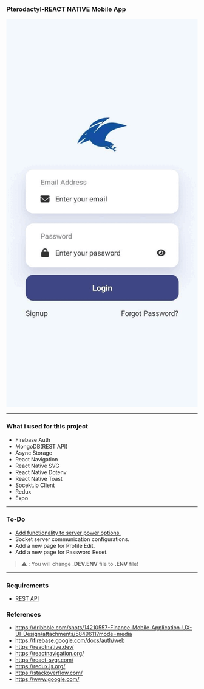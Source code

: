 ### **Pterodactyl-REACT NATIVE Mobile App**

<p align="center">
  <img src="https://github.com/byRespect/pteromobile-app/raw/main/assets/app.gif">
</p>

<hr />

### What i used for this project

- Firebase Auth
- MongoDB(REST API)
- Async Storage
- React Navigation
- React Native SVG
- React Native Dotenv
- React Native Toast
- Socekt.io Client
- Redux
- Expo

<hr />

### To-Do

- [Add functionality to server power options.](https://dashflo.net/docs/api/pterodactyl/v1/#req_a23468b60af94a20b57f7a90d1840237)
- Socket server communication configurations.
- Add a new page for Profile Edit.
- Add a new page for Password Reset.

> :warning: : You will change **.DEV.ENV** file to **.ENV** file!

<hr />

### Requirements

- [REST API](https://github.com/byRespect/pteromobile-api)

### References

- https://dribbble.com/shots/14210557-Finance-Mobile-Application-UX-UI-Design/attachments/5849611?mode=media
- https://firebase.google.com/docs/auth/web
- https://reactnative.dev/
- https://reactnavigation.org/
- https://react-svgr.com/
- https://redux.js.org/
- https://stackoverflow.com/
- https://www.google.com/
